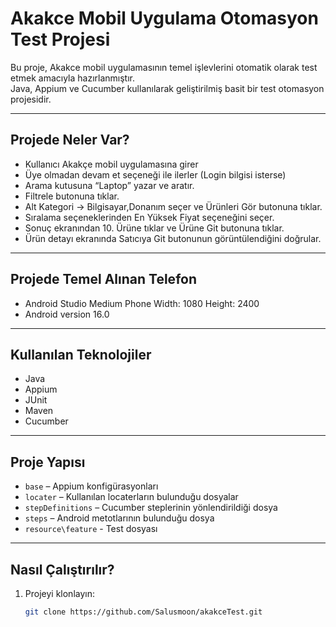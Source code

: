 # Akakce Mobil Uygulama Otomasyon Test Projesi

Bu proje, Akakce mobil uygulamasının temel işlevlerini otomatik olarak test etmek amacıyla hazırlanmıştır.  
Java, Appium ve Cucumber kullanılarak geliştirilmiş basit bir test otomasyon projesidir.

---

## Projede Neler Var?

- Kullanıcı Akakçe mobil uygulamasına girer
- Üye olmadan devam et seçeneği ile ilerler (Login bilgisi isterse)
- Arama kutusuna “Laptop” yazar ve aratır.
- Filtrele butonuna tıklar.
- Alt Kategori -> Bilgisayar,Donanım seçer ve Ürünleri Gör butonuna tıklar.
- Sıralama seçeneklerinden En Yüksek Fiyat seçeneğini seçer.
- Sonuç ekranından 10. Ürüne tıklar ve Ürüne Git butonuna tıklar.
- Ürün detayı ekranında Satıcıya Git butonunun görüntülendiğini doğrular.


---

## Projede Temel Alınan Telefon

- Android Studio Medium Phone Width: 1080 Height: 2400
- Android version 16.0


---

## Kullanılan Teknolojiler

- Java  
- Appium  
- JUnit  
- Maven
- Cucumber

---

## Proje Yapısı

- `base` – Appium konfigürasyonları  
- `locater` – Kullanılan locaterların bulunduğu dosyalar
- `stepDefinitions` – Cucumber steplerinin yönlendirildiği dosya
- `steps` – Android metotlarının bulunduğu dosya
- `resource\feature` - Test dosyası

---

## Nasıl Çalıştırılır?

1. Projeyi klonlayın:

   ```bash
   git clone https://github.com/Salusmoon/akakceTest.git
